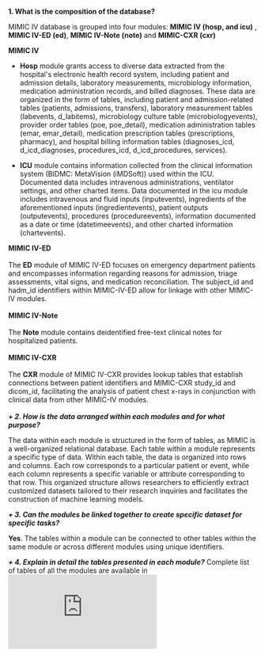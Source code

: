 **1. What is the composition of the database?**

MIMIC IV database is grouped into four modules: **MIMIC IV (hosp, and icu)** , **MIMIC IV-ED (ed)**, **MIMIC IV-Note (note)** and **MIMIC-CXR (cxr)**

**MIMIC IV**

+  **Hosp** module grants access to diverse data extracted from the hospital's electronic health record system, including patient and admission details, laboratory measurements, microbiology information, medication administration records, and billed diagnoses. These data are organized in the form of tables, including patient and admission-related tables (patients, admissions, transfers), laboratory measurement tables (labevents, d_labitems), microbiology culture table (microbiologyevents), provider order tables (poe, poe_detail), medication administration tables (emar, emar_detail), medication prescription tables (prescriptions, pharmacy), and hospital billing information tables (diagnoses_icd, d_icd_diagnoses, procedures_icd, d_icd_procedures, services).

+  **ICU** module contains information collected from the clinical information system (BIDMC: MetaVision (iMDSoft)) used within the ICU. Documented data includes intravenous administrations, ventilator settings, and other charted items. Data documented in the icu module includes intravenous and fluid inputs (inputevents), ingredients of the aforementioned inputs (ingredientevents), patient outputs (outputevents), procedures (procedureevents), information documented as a date or time (datetimeevents), and other charted information (chartevents).

**MIMIC IV-ED**\
\
The **ED** module of MIMIC IV-ED focuses on emergency department patients and encompasses information regarding reasons for admission, triage assessments, vital signs, and medication reconciliation. The subject_id and hadm_id identifiers within MIMIC-IV-ED allow for linkage with other MIMIC-IV modules.\
\
**MIMIC IV-Note**\
\
The **Note** module contains deidentified free-text clinical notes for hospitalized patients.\
\
**MIMIC IV-CXR**\
\
The **CXR** module of MIMIC IV-CXR provides lookup tables that establish connections between patient identifiers and MIMIC-CXR study_id and dicom_id, facilitating the analysis of patient chest x-rays in conjunction with clinical data from other MIMIC-IV modules.    \
\
**_+ 2. How is the data arranged within each modules and for what purpose?_**

The data within each module is structured in the form of tables, as MIMIC is a well-organized relational database. Each table within a module represents a specific type of data. Within each table, the data is organized into rows and columns. Each row corresponds to a particular patient or event, while each column represents a specific variable or attribute corresponding to that row. This organized structure allows researchers to efficiently extract customized datasets tailored to their research inquiries and facilitates the construction of machine learning models.

**_+ 3. Can the modules be linked together to create specific dataset for specific tasks?_**

**Yes**. The tables within a module can be connected to other tables within the same module or across different modules using unique identifiers.

**_+ 4. Explain in detail the tables presented in each module?_**
Complete list of tables of all the modules are available in ![Table Description](https://github.com/anand-adroid/Datasheet_for_CRD.io/blob/main/Datasheet_tables.pdf)


